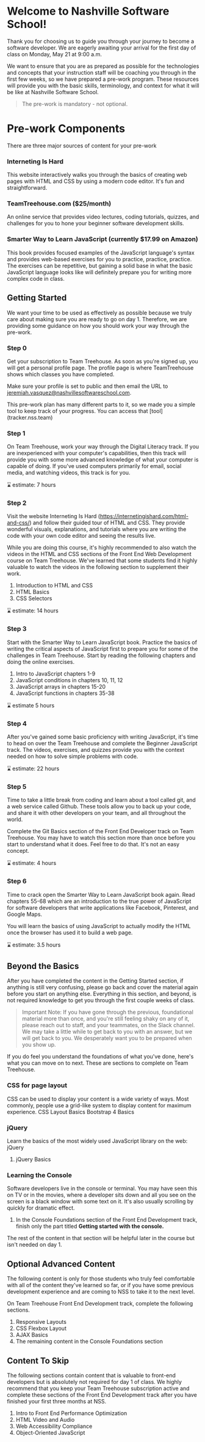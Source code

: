 # Welcome to Nashville Software School!

Thank you for choosing us to guide you through your journey to become a software developer. We are eagerly awaiting your arrival for the first day of class on Monday, May 21 at 9:00 a.m.

We want to ensure that you are as prepared as possible for the technologies and concepts that your instruction staff will be coaching you through in the first few weeks, so we have prepared a pre-work program. These resources will provide you with the basic skills, terminology, and context for what it will be like at Nashville Software School.

> The pre-work is mandatory - not optional.

# Pre-work Components

There are three major sources of content for your pre-work

### Interneting Is Hard

This website interactively walks you through the basics of creating web pages with HTML and CSS by using a modern code editor. It's fun and straightforward.

### TeamTreehouse.com ($25/month)

An online service that provides video lectures, coding tutorials, quizzes, and challenges for you to hone your beginner software development skills.

### Smarter Way to Learn JavaScript (currently $17.99 on Amazon)

This book provides focused examples of the JavaScript language's syntax and provides web-based exercises for you to practice, practice, practice. The exercises can be repetitive, but gaining a solid base in what the basic JavaScript language looks like will definitely prepare you for writing more complex code in class.




## Getting Started

We want your time to be used as effectively as possible because we truly care about making sure you are ready to go on day 1. Therefore, we are providing some guidance on how you should work your way through the pre-work.

### Step 0

Get your subscription to Team Treehouse. As soon as you're signed up, you will get a personal profile page. The profile page is where TeamTreehouse shows which classes you have completed.

Make sure your profile is set to public and then email the URL to jeremiah.vasquez@nashvillesoftwareschool.com.

This pre-work plan has many different parts to it, so we made you a simple tool to keep track of your progress. You can access that [tool] (tracker.nss.team)

### Step 1

On Team Treehouse, work your way through the Digital Literacy track. If you are inexperienced with your computer's capabilities, then this track will provide you with some more advanced knowledge of what your computer is capable of doing. If you've used computers primarily for email, social media, and watching videos, this track is for you.

:hourglass:️ estimate: 7 hours

### Step 2

Visit the website Interneting Is Hard (https://internetingishard.com/html-and-css/) and follow their guided tour of HTML and CSS. They provide wonderful visuals, explanations, and tutorials where you are writing the code with your own code editor and seeing the results live.

While you are doing this course, it's highly recommended to also watch the videos in the HTML and CSS sections of the Front End Web Development course on Team Treehouse. We've learned that some students find it highly valuable to watch the videos in the following section to supplement their work.

1. Introduction to HTML and CSS
1. HTML Basics
1. CSS Selectors

:hourglass:️ estimate: 14 hours

### Step 3

Start with the Smarter Way to Learn JavaScript book. Practice the basics of writing the critical aspects of JavaScript first to prepare you for some of the challenges in Team Treehouse. Start by reading the following chapters and doing the online exercises.

1. Intro to JavaScript chapters 1-9
1. JavaScript conditions in chapters 10, 11, 12
1. JavaScript arrays in chapters 15-20
1. JavaScript functions in chapters 35-38

:hourglass:️  estimate 5 hours

### Step 4

After you've gained some basic proficiency with writing JavaScript, it's time to head on over the Team Treehouse and complete the Beginner JavaScript track. The videos, exercises, and quizzes provide you with the context needed on how to solve simple problems with code.

:hourglass:️  estimate: 22 hours

### Step 5

Time to take a little break from coding and learn about a tool called git, and a web service called Github. These tools allow you to back up your code, and share it with other developers on your team, and all throughout the world.

Complete the Git Basics section of the Front End Developer track on Team Treehouse. You may have to watch this section more than once before you start to understand what it does. Feel free to do that. It's not an easy concept.

:hourglass:️ estimate: 4 hours

### Step 6

Time to crack open the Smarter Way to Learn JavaScript book again. Read chapters 55-68 which are an introduction to the true power of JavaScript for software developers that write applications like Facebook, Pinterest, and Google Maps. 

You will learn the basics of using JavaScript to actually modify the HTML once the browser has used it to build a web page.

:hourglass:️ estimate: 3.5 hours



## Beyond the Basics

After you have completed the content in the Getting Started section, if anything is still very confusing, please go back and cover the material again before you start on anything else.  Everything in this section, and beyond, is not required knowledge to get you through the first couple weeks of class.

> Important Note: If you have gone through the previous, foundational material more than once, and you're still feeling shaky on any of it, please reach out to staff, and your teammates, on the Slack channel. We may take a little while to get back to you with an answer, but we will get back to you. We desperately want you to be prepared when you show up.

If you do feel you understand the foundations of what you've done, here's what you can move on to next. These are sections to complete on Team Treehouse.

### CSS for page layout

CSS can be used to display your content is a wide variety of ways. Most commonly, people use a grid-like system to display content for maximum experience.
CSS Layout Basics
Bootstrap 4 Basics

### jQuery

Learn the basics of the most widely used JavaScript library on the web: jQuery

1. jQuery Basics

### Learning the Console

Software developers live in the console or terminal. You may have seen this on TV or in the movies, where a developer sits down and all you see on the screen is a black window with some text on it. It's also usually scrolling by quickly for dramatic effect.

1. In the Console Foundations section of the Front End Development track, finish only the part titled __Getting started with the console.__

The rest of the content in that section will be helpful later in the course but isn't needed on day 1.



## Optional Advanced Content

The following content is only for those students who truly feel comfortable with all of the content they've learned so far, or if you have some previous development experience and are coming to NSS to take it to the next level.

On Team Treehouse Front End Development track, complete the following sections.

1. Responsive Layouts
1. CSS Flexbox Layout
1. AJAX Basics
1. The remaining content in the Console Foundations section



## Content To Skip

The following sections contain content that is valuable to front-end developers but is absolutely not required for day 1 of class. We highly recommend that you keep your Team Treehouse subscription active and complete these sections of the Front End Development track after you have finished your first three months at NSS.

1. Intro to Front End Performance Optimization
1. HTML Video and Audio
1. Web Accessibility Compliance
1. Object-Oriented JavaScript

